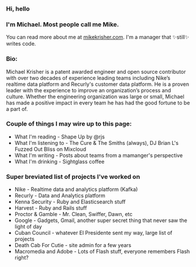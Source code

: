 ### Hi, hello

### I'm Michael. Most people call me Mike. 

You can read more about me at 
[mikekrisher.com](http://mikekrisher.com). I'm a manager that ✨still✨ writes 
code.

### Bio:
Michael Krisher is a patent awarded engineer and open source contributor with
over two decades of experience leading teams including Nike’s realtime data
platform and Recurly's customer data platform. He is a proven leader with the
experience to improve an organization’s process and culture. Whether the
engineering organization was large or small, Michael has made a positive impact
in every team he has had the good fortune to be a part of.

### Couple of things I may wire up to this page:
- What I'm reading - Shape Up by @rjs
- What I'm listening to - The Cure & The Smiths (always), DJ Brian L's Fuzzed Out Bliss on
  Mixcloud
- What I'm writing - Posts about teams from a mamanger's perspective
- What I'm drinking - Sightglass coffee

### Super breviated list of projects I've worked on
- Nike - Realtime data and analytics platform (Kafka)
- Recurly - Data and Analytics platform
- Kenna Security - Ruby and Elasticsearch stuff
- Harvest - Ruby and Rails stuff
- Proctor & Gamble - Mr. Clean, Swiffer, Dawn, etc
- Google - Gadgets, Gmail, another super secret thing that never saw the light of day
- Cuban Council - whatever El Presidente sent my way, large list of projects
- Death Cab For Cutie - site admin for a few years
- Macromedia and Adobe - Lots of Flash stuff, everyone remembers Flash right?

